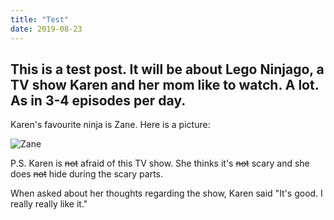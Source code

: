 ```yaml
---
title: "Test"
date: 2019-08-23
---
```

## This is a test post. It will be about Lego Ninjago, a TV show Karen and her mom like to watch. A lot. As in **3-4 episodes per day.**

Karen's favourite ninja is Zane. Here is a picture:

![Zane](https://scontent-frt3-2.cdninstagram.com/vp/2cc39500c6fdcb6f40d59ce59998e7c0/5DB2894E/t51.2885-15/sh0.08/e35/s750x750/65666239_884803095216419_8986884910730215299_n.jpg?_nc_ht=scontent-frt3-2.cdninstagram.com&ig_cache_key=MjA5NTAwNjQ0Mjc4OTc3MTI3Nw%3D%3D.2)

P.S. Karen is ~~not~~ afraid of this TV show. She thinks it's ~~not~~ scary and she does ~~not~~ hide during the scary parts.

When asked about her thoughts regarding the show, Karen said "It's good. I really really like it."

